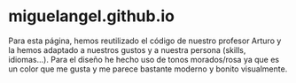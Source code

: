 # miguelangel.github.io
Para esta página, hemos reutilizado el código de nuestro profesor Arturo y la hemos adaptado a nuestros gustos y a nuestra persona (skills, idiomas...). Para el diseño he hecho uso de tonos morados/rosa ya que es un color que me gusta y me parece bastante moderno y bonito visualmente.
